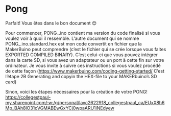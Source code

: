 # Pong

Parfait! Vous êtes dans le bon document 😊

Pour commencer, PONG_.ino contient ma version du code finalisé si vous voulez voir à quoi il ressemble. L’autre document qui se nomme PONG_.ino.standard.hex est mon code convertit en fichier que la MakerBuino peut comprendre (c’est le fichier qui se crée lorsque vous faites EXPORTED COMPILED BINARY). C’est celui-ci que vous pouvez intégrer dans la carte SD, si vous avez un adaptateur ou un port à cette fin sur votre ordinateur. Je vous invite à suivre ces instructions si vous voulez procédé de cette façon (https://www.makerbuino.com/coding-getting-started/ C’est l’étape 2B Generating and copyin the HEX-file to your MAKERbuino’s SD card)


Sinon, voici les étapes nécessaires pour la création de votre PONG!
https://collegestpaul-my.sharepoint.com/:w:/g/personal/lavc2622918_collegestpaul_ca/EUxX8h6Mp_BAh8lO31oVGMABEwGxYCj0wpaARU1iNEdyew


